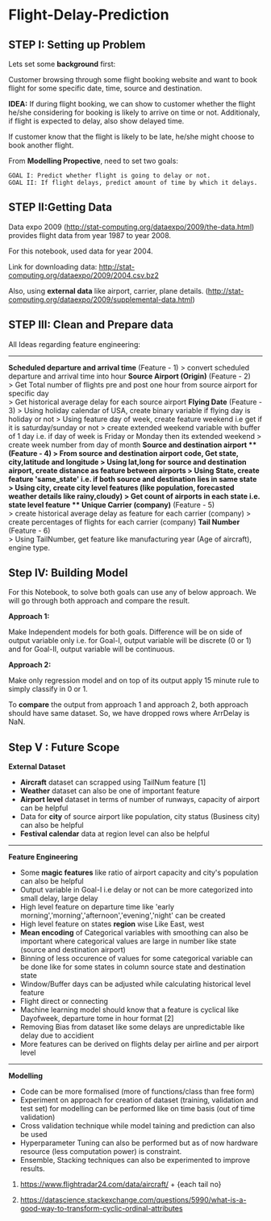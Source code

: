 # Flight-Delay-Prediction


## STEP I: Setting up Problem
Lets set some **background** first:

Customer browsing through some flight booking website and want to book flight for some specific date, time, source and destination.

**IDEA:** If during flight booking, we can show to customer whether the flight he/she considering for booking is likely to arrive on time or not. Additionaly, if flight is expected to delay, also show delayed time.

If customer know that the flight is likely to be late, he/she might choose to book another flight.

From **Modelling Propective**, need to set two goals:
    
    GOAL I: Predict whether flight is going to delay or not.
    GOAL II: If flight delays, predict amount of time by which it delays.


## STEP II:Getting Data
Data expo 2009 (http://stat-computing.org/dataexpo/2009/the-data.html) provides flight data from year 1987 to year 2008.

For this notebook, used data for year 2004. 

Link for downloading data: http://stat-computing.org/dataexpo/2009/2004.csv.bz2

Also, using **external data** like airport, carrier, plane details. (http://stat-computing.org/dataexpo/2009/supplemental-data.html)


## STEP III: Clean and Prepare data
All Ideas regarding feature engineering:

****
**Scheduled departure and arrival time** (Feature - 1)
    > convert scheduled departure and arrival time into hour
**Source Airport (Origin)** (Feature - 2)     
    > Get Total number of flights pre and post one hour from source airport for specific day    
    > Get historical average delay for each source airport
**Flying Date**  (Feature - 3)
    > Using holiday calendar of USA, create binary variable if flying day is holiday or not
    > Using feature day of week, create feature weekend i.e get if it is saturday/sunday or not
        > create extended weekend variable with buffer of 1 day i.e. if day of week is Friday or Monday then its  extended weekend
    > create week number from day of month
**Source and destination airport ** (Feature - 4)
    > From source and destination airport code, Get state, city,latitude and longitude
        > Using lat,long for source and destination airport, create distance as feature between airports
        > Using State, create feature 'same_state' i.e. if both source and destination lies in same state
        > Using city, create city level features (like population, forecasted weather details like rainy,cloudy)
        > Get count of airports in each state i.e. state level feature
** Unique Carrier (company)** (Feature - 5)       
    > create historical average delay as feature for each carrier (company)
    > create percentages of flights for each carrier (company)
**Tail Number** (Feature - 6)    
    > Using TailNumber, get feature like manufacturing year (Age of aircraft), engine type. 

## Step IV: Building  Model 

For this Notebook, to solve both goals can use any of below approach. We will go through both approach and compare the result.

**Approach 1:** 

Make Independent models for both goals. Difference will be on side of output variable only i.e. for Goal-I, output variable will be discrete (0 or 1) and for Goal-II, output variable will be continuous.

**Approach 2:**

Make only regression model and on top of its output apply 15 minute rule to simply classify in 0 or 1.

To **compare** the output from approach 1 and approach 2, both approach should have same dataset. So, we have dropped rows where ArrDelay is NaN.

## Step V : Future Scope
**External Dataset**
- **Aircraft** dataset can scrapped using TailNum feature [1]
- **Weather** dataset can also be one of important feature
- **Airport level** dataset in terms of number of runways, capacity of airport can be helpful
- Data for **city** of source airport like population, city status (Business city) can also be helpful
- **Festival calendar** data at region level can also be helpful 
****
**Feature Engineering**
- Some **magic features** like ratio of airport capacity and city's population can also be helpful
- Output variable in Goal-I i.e delay or not can be more categorized into small delay, large delay
- High level feature on departure time like 'early morning','morning','afternoon','evening','night' can be created
- High level feature on states **region** wise Like East, west
- **Mean encoding** of Categorical variables with smoothing can also be important where categorical values are large in 
number like state (source and destination airport) 
- Binning of less occurence of values for some categorical variable can be done like for some states in column source 
state and destination state
- Window/Buffer days can be adjusted while calculating historical level feature
- Flight direct or connecting
- Machine learning model should know that a feature is cyclical like Dayofweek, departure tome in hour format [2] 
- Removing Bias from dataset like some delays are unpredictable like delay due to accidient
- More features can be derived on  flights delay per airline and per airport level
****
**Modelling**
- Code can be more formalised (more of functions/class than free form)
- Experiment on approach for creation of dataset (training, validation and test set) for modelling can be performed like on time basis (out of time validation)
- Cross validation technique while model taining and prediction can also be used
- Hyperparameter Tuning can also be performed but as of now hardware resource (less computation power) is constraint.
- Ensemble, Stacking techniques can also be experimented to improve results.

1) https://www.flightradar24.com/data/aircraft/ + {each tail no}


2) https://datascience.stackexchange.com/questions/5990/what-is-a-good-way-to-transform-cyclic-ordinal-attributes 
